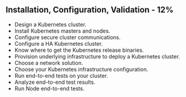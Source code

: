 ## Installation, Configuration, Validation - 12%
- Design a Kubernetes cluster.
- Install Kubernetes masters and nodes.
- Configure secure cluster communications.
- Configure a HA Kubernetes cluster.
- Know where to get the Kubernetes release binaries.
- Provision underlying infrastructure to deploy a Kubernetes cluster.
- Choose a network solution.
- Choose your Kubernetes infrastructure configuration.
- Run end-to-end tests on your cluster.
- Analyze end-to-end test results.
- Run Node end-to-end tests.
